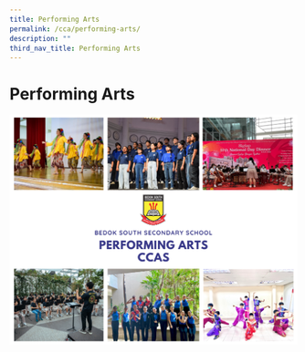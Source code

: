 ```yaml
---
title: Performing Arts
permalink: /cca/performing-arts/
description: ""
third_nav_title: Performing Arts
---
```

Performing Arts
===============

![](/images/performingarts2022.png)